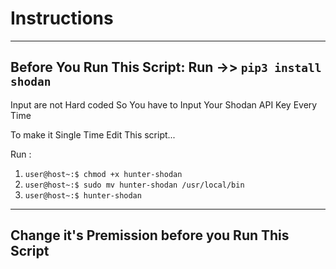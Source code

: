 # Instructions

---------------------------------------------------------
Before You Run This Script: Run ->> `pip3 install shodan`
---------------------------------------------------------

Input are not Hard coded 
So You have to Input Your Shodan API Key Every Time

To make it Single Time Edit This script...

Run :  
1. `user@host~:$ chmod +x hunter-shodan`
2. `user@host~:$ sudo mv hunter-shodan /usr/local/bin`
3. `user@host~:$ hunter-shodan`

-------------------------------------------------
Change it's Premission before you Run This Script
-------------------------------------------------

